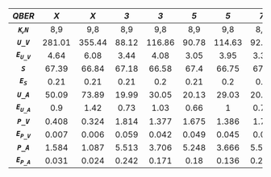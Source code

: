 | ***QBER***                | ***X*** | ***X*** | ***3*** | ***3*** | ***5*** | ***5*** | ***7*** | ***7*** |
|:-------------------------:|:-------:|:-------:|:-------:|:-------:|:-------:|:-------:|:-------:|:-------:|
| ***`K`,`N`***             | 8,9     | 9,8     | 8,9     | 9,8     | 8,9     | 9,8     | 8,9     | 9,8     |
| ***`U_V`***               | 281.01  | 355.44  | 88.12   | 116.86  | 90.78   | 114.63  | 92.01   | 117.08  |
| ***`E`<sub>`U_V`</sub>*** | 4.64    | 6.08    | 3.44    | 4.08    | 3.05    | 3.95    | 3.34    | 4.3     |
| ***`S`***                 | 67.39   | 66.84   | 67.18   | 66.58   | 67.4    | 66.75   | 67.5    | 66.65   |
| ***`E`<sub>`S`</sub>***   | 0.21    | 0.21    | 0.21    | 0.2     | 0.21    | 0.2     | 0.2     | 0.21    |
| ***`U_A`***               | 50.09   | 73.89   | 19.99   | 30.05   | 20.13   | 29.03   | 20.82   | 29.1    |
| ***`E`<sub>`U_A`</sub>*** | 0.9     | 1.42    | 0.73    | 1.03    | 0.66    | 1       | 0.73    | 1.06    |
| ***`P_V`***               | 0.408   | 0.324   | 1.814   | 1.377   | 1.675   | 1.386   | 1.77    | 1.372   |
| ***`E`<sub>`P_V`</sub>*** | 0.007   | 0.006   | 0.059   | 0.042   | 0.049   | 0.045   | 0.06    | 0.041   |
| ***`P_A`***               | 1.584   | 1.087   | 5.513   | 3.706   | 5.248   | 3.666   | 5.505   | 3.739   |
| ***`E`<sub>`P_A`</sub>*** | 0.031   | 0.024   | 0.242   | 0.171   | 0.18    | 0.136   | 0.236   | 0.13    |
